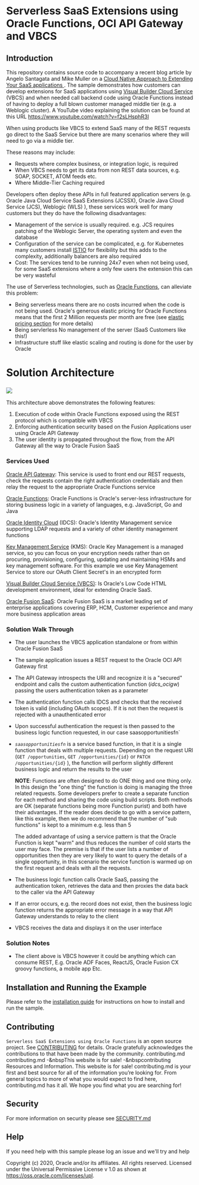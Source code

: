 
# Serverless SaaS Extensions using Oracle Functions, OCI API Gateway and VBCS

## Introduction

This repository contains source code to accompany a recent blog article by Angelo Santagata and Mike Muller on a [Cloud Native Approach to Extending Your SaaS applications ](https://www.ateam-oracle.com/the-cloud-native-approach-to-extending-your-saas-applications). The sample demonstrates how customers can develop extensions for SaaS applications using [Visual Builder Cloud Service](https://www.oracle.com/uk/application-development/cloud-services/visual-builder/) (VBCS) and when needed call backend code using Oracle Functions instead of having to deploy a full blown customer managed middle tier (e.g. a Weblogic cluster).  A YouTube video explaining the solution can be found at this URL https://www.youtube.com/watch?v=f2sLHsphR3I 

When using products like VBCS to extend SaaS many of the REST requests go direct to the SaaS Service but there are many scenarios where they will need to go via a middle tier.

These reasons may include:

- Requests where complex business, or integration logic, is required
- When VBCS needs to get its data from non REST data sources, e.g. SOAP, SOCKET, ATOM feeds etc.
- Where Middle-Tier Caching required

Developers often deploy these APIs in full featured application servers (e.g. Oracle Java Cloud Service SaaS Extensions (JCSSX), Oracle Java Cloud Service (JCS), Weblogic (WLS) ), these services work well for many customers but they do have the following disadvantages:

- Management of the service is usually required. e.g. JCS requires patching of the Weblogic Server, the operating system and even the database
- Configuration of the service can be complicated, e.g. for Kubernetes many customers install [ISTIO](https://istio.io/) for flexibility but this adds to the complexity, additionally balancers are also required
- Cost: The services tend to be running 24x7 even when not being used, for some SaaS extensions where a only few users the extension this can be very wasteful

The use of Serverless technologies, such as [Oracle Functions](https://www.oracle.com/cloud/cloud-native/functions/),  can alleviate this problem:

- Being serverless means there are no costs incurred when the code is not being used. Oracle's generous elastic pricing for Oracle Functions means that the first 2 Million requests per month are free (see [elastic pricing section](https://www.oracle.com/cloud/cloud-native/functions/) for more details)
- Being servlerless No management of the server (SaaS Customers like this!)
- Infrastructure stuff like elastic scaling and routing is done for the user by Oracle




# Solution Architecture

### ![](https://cdn.app.compendium.com/uploads/user/e7c690e8-6ff9-102a-ac6d-e4aebca50425/3dc1ac90-852a-4ad2-9e7e-0679d4946124/File/0f43a4b2839818e9ecbfd4c1bbe589eb/cloudnativesaas_fn_architecture2.png)

This architecture above demonstrates the following features:

1. Execution of code within Oracle Functions exposed using the REST protocol which is compatible with VBCS
2. Enforcing authentication security based on the Fusion Applications user using Oracle API Gateway
3. The user identity is propagated throughout the flow, from the API Gateway all the way to Oracle Fusion SaaS 

### Services Used

[Oracle API Gateway](https://www.oracle.com/cloud/cloud-native/api-gateway/):  This service is used to front end our REST requests, check the requests contain the right authentication credentials and then relay the request to the appropriate Oracle Functions service

[Oracle Functions](https://www.oracle.com/cloud/cloud-native/functions/): Oracle Functions is Oracle's server-less infrastructure for storing business logic in a variety of languages, e.g. JavaScript, Go and Java 

[Oracle Identity Cloud](https://www.oracle.com/cloud/security/cloud-services/identity-cloud.html) (IDCS):  Oracle's Identity Management service supporting LDAP requests and a variety of other identity management functions

[Key Management Service](https://www.oracle.com/cloud/security/cloud-services/key-management.html) (KMS): Oracle Key Management is a managed service, so you can focus on your encryption needs rather than on procuring, provisioning, configuring, updating and maintaining HSMs and key management software. For this example we use Key Management Service to store our OAuth Client Secret's in an encrypted form

[Visual Builder Cloud Service (VBCS)](https://www.oracle.com/application-development/cloud-services/visual-builder/): Is Oracle's Low Code HTML development environment, ideal for extending Oracle SaaS.

[Oracle Fusion SaaS](https://www.oracle.com/applications/): Oracle Fusion SaaS is a market leading set of enterprise applications covering ERP, HCM, Customer experience and many more business application areas

 

### Solution Walk Through

- The user launches the VBCS application standalone or from within Oracle Fusion SaaS

- The sample application issues  a REST request to the Oracle OCI API Gateway first 

- The API Gateway introspects the URI and recognize  it is a "secured" endpoint and calls the custom authentication function (*idcs_ocigw*) passing the users authentication token as a parameter

- The authentication function calls IDCS and checks that the received token is valid (including OAuth  scopes). If it is not then the request is rejected with a unauthenticated error

- Upon successful authentication the request is then passed to the business logic function requested, in our case  saasopportunitiesfn`

- *`saasopportunitiesfn`* is a service based function, in that it is a single function that deals with multiple requests. Depending on the request URI (`GET /opportunities`, `GET /opportunities/{id}` or `PATCH /opportunities/{id}` ), the function will perform slightly different business logic and return the results to the user

  **NOTE**:  Functions are often designed to do ONE thing and one thing only. In this design the "one thing" the function is doing is managing the three related requests. Some developers prefer to create a separate function for each method and sharing the code using build scripts.  Both methods are OK (separate functions being more Function purist) and both have their advantages. If the reader does decide to go with a service pattern, like this example, then we do recommend that the number of "sub functions" is kept to a minimum e.g. less than 5
  
  The added advantage of using a service pattern is that the Oracle Function is kept "warm" and thus reduces the number of cold starts the user may face. The premise is that if the user lists a number of opportunities then they are very likely to want to query the details of a single opportunity, in this scenario the service function is warmed up on the first request and deals with all the requests.

- The business logic function calls Oracle SaaS, passing the authentication token, retrieves the data and then proxies the data back to the caller via the API Gateway

- If an error occurs, e.g. the record does not exist, then the business logic function returns the appropriate error message in a way that API Gateway understands to relay to the client

- VBCS receives the data and displays it on the user interface

### Solution Notes

- The client above is VBCS however it could be anything which can consume REST, E.g. Oracle ADF Faces, ReactJS, Oracle Fusion CX groovy functions, a mobile app Etc. 

## Installation and Running the Example

Please refer to the [installation guide](docs/INSTALLATION.md) for instructions on how to install and run the sample.

## Contributing
`Serverless SaaS Extensions using Oracle Functions` is an open source project.
See [CONTRIBUTING](./CONTRIBUTING.md) for details.
Oracle gratefully acknowledges the contributions to <project name> that have been made by the community.
contributing.md
contributing.md -&nbspThis website is for sale! -&nbspcontributing Resources and Information.
This website is for sale! contributing.md is your first and best source for all of the information you’re looking for. From general topics to more of what you would expect to find here, contributing.md has it all. We hope you find what you are searching for!

## Security
For more information on security please see [SECURITY.md](SECURITY.md) 

## Help
If you need help with this sample please log an issue and we'll try and help



Copyright (c) 2020, Oracle and/or its affiliates. All rights reserved.
Licensed under the Universal Permissive License v 1.0 as shown at https://oss.oracle.com/licenses/upl.




